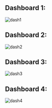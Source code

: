## Dashboard 1: 

![dash1](https://github.com/Shriyaak/Virtual_Internships/blob/1c5bfaa274eedbccd8b87fc397030f1e238a0717/MyThrivingChild/Screenshot%20(59)%20(1).png) 

## Dashboard 2: 
![dash2](https://github.com/Shriyaak/Virtual_Internships/blob/8460a358d27c50a8e3a8604f31729cc85d1a0154/MyThrivingChild/Screenshot%20(60)%20(1).png)

## Dashboard 3: 
![dash3](https://github.com/Shriyaak/Virtual_Internships/blob/9a1c9a9520290b5ddf2e545c8c89075b8bf16bd5/MyThrivingChild/Screenshot%20(61)%20(1).png) 

## Dashboard 4: 
![dash4](https://github.com/Shriyaak/Virtual_Internships/blob/338ffb2a6469d198551b748a7816fb0d123e8747/MyThrivingChild/Screenshot%20(62)%20(1).png) 
